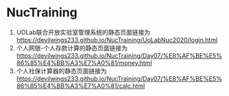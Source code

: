 # NucTraining
1. UOLab联合开放实验室管理系统的静态页面链接为 <https://devilwings233.github.io/NucTraining/UoLabNuc2020/login.html>
2. 个人网银-个人存款计算的静态页面链接为 <https://devilwings233.github.io/NucTraining/Day07/%E8%AF%BE%E5%86%85%E4%BB%A3%E7%A0%81/money.html>
3. 个人社保计算器的静态页面链接为 <https://devilwings233.github.io/NucTraining/Day07/%E8%AF%BE%E5%86%85%E4%BB%A3%E7%A0%81/calc.html>
